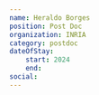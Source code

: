 ```yaml
---
name: Heraldo Borges
position: Post Doc
organization: INRIA
category: postdoc
dateOfStay: 
    start: 2024
    end: 
social:
---
```

